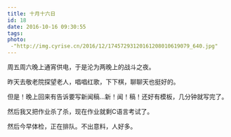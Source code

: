 ```yaml
---
title: 十月十六日
id: 18
date: 2016-10-16 09:30:55
tags:
photo:
 -"http://img.cyrise.cn/2016/12/17457293120161208010619079_640.jpg"
---
```


周五周六晚上通宵供电，于是沦为两晚上的战斗之夜。

昨天去敬老院探望老人，唱唱红歌，下下棋，聊聊天也挺好的。

但是！晚上回来有告诉要写新闻稿...新！闻！稿！还好有模板，几分钟就写完了。

然后我又把作业杀了杀，现在作业就剩C语言考试了。

然后今早体检，正在排队。不出意料，人好多。
